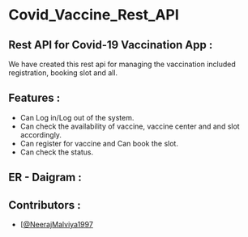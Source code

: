# Covid_Vaccine_Rest_API

## Rest API for Covid-19 Vaccination App :
   We have created this rest api for managing the vaccination included registration, booking slot and all.

## Features :
* Can Log in/Log out of the system.
* Can check the availability of vaccine, vaccine center and and slot accordingly.
* Can register for vaccine and Can book the slot.
* Can check the status.

## ER - Daigram :

## Contributors :
* [[@NeerajMalviya1997](https://github.com/NeerajMalviya1997)





